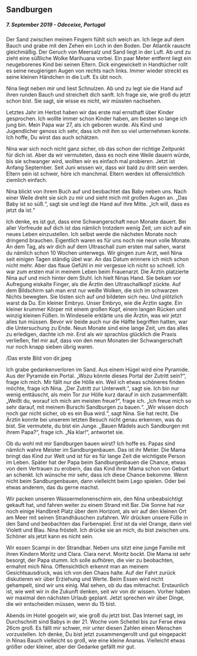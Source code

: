 ## Sandburgen
##### 7. September 2019 - Odeceixe, Portugal

Der Sand zwischen meinen Fingern fühlt sich weich an. Ich liege auf dem Bauch und grabe mit den Zehen ein Loch in den Boden. Der Atlantik rauscht gleichmäßig. Der Geruch von Meersalz und Sand liegt in der Luft. Ab und zu zieht eine süßliche Wolke Marihuana vorbei. Ein paar Meter entfernt liegt ein neugeborenes Kind bei seinen Eltern. Dick eingewickelt in Handtücher rollt es seine neugierigen Augen von rechts nach links. Immer wieder streckt es seine kleinen Händchen in die Luft. Es übt noch.

Nina liegt neben mir und liest Schnulzen. Ab und zu legt sie die Hand auf ihren runden Bauch und streichelt dich sanft. Ich frage sie, wie groß du jetzt schon bist. Sie sagt, sie wisse es nicht, wir müssten nachsehen. 

Letztes Jahr im Herbst haben wir das erste mal ernsthaft über Kinder gesprochen. Ich wollte immer schon Kinder haben, am besten so lange ich jung bin. Mein Papa war 27, als ich geboren wurde. Als Kind und Jugendlicher genoss ich sehr, dass ich mit ihm so viel unternehmen konnte. Ich hoffe, Du wirst das auch schätzen.

Nina war sich noch nicht ganz sicher, ob das schon der richtige Zeitpunkt für dich ist. Aber da wir vermuteten, dass es noch eine Weile dauern würde, bis sie schwanger wird, wollten wir es einfach mal probieren. Jetzt ist Anfang September. Seit Juni wissen wir, dass wir bald zu dritt sein werden. Eltern sein ist schwer, höre ich manchmal. Eltern werden ist offensichtlich ziemlich einfach. 

Nina blickt von ihrem Buch auf und beobachtet das Baby neben uns. Nach einer Weile dreht sie sich zu mir und sieht mich mit großen Augen an. „Das Baby ist so süß.“, sagt sie und legt die Hand auf ihre Mitte. „Ich will, dass es jetzt da ist.“

Ich denke, es ist gut, dass eine Schwangerschaft neun Monate dauert. Bei aller Vorfreude auf dich ist das nämlich trotzdem wenig Zeit, um sich auf ein neues Leben einzustellen. Ich selbst werde die nächsten Monate noch dringend brauchen. 
Eigentlich waren es für uns noch nie neun volle Monate. An dem Tag, als wir dich auf dem Ultraschall zum ersten mal sahen, warst du nämlich schon 10 Wochen unterwegs. Wir gingen zum Arzt, weil Nina seit einigen Tagen ständig übel war. An das Datum erinnere ich mich schon nicht mehr. Aber das flaue Gefühl in mir vergesse ich nicht so schnell. Ich war zum ersten mal in meinem Leben beim Frauenarzt. Die Ärztin platzierte Nina auf und mich hinter dem Stuhl. Ich hielt Ninas Hand. Sie bekam vor Aufregung eiskalte Finger, als die Ärztin den Ultraschallkopf zückte. Auf dem Bildschirm sah man erst nur weiße Wolken, die sich im schwarzen Nichts bewegten. Sie lösten sich auf und bildeten sich neu. Und plötzlich warst da Du. Ein kleiner Embryo. Unser Embryo, wie die Ärztin sagte. Ein kleiner krummer Körper mit einem großen Kopf, einem langen Rücken und winzig kleinen Füßen. In Windeseile erklärte uns die Ärztin, was wir jetzt alles tun müssen. Bevor wir beide auch nur die Hälfte begriffen hatten, war die Untersuchung zu Ende. Neun Monate sind eine lange Zeit, um das alles zu erledigen, dachte ich mir. Erst als wir sprachlos glücklich die Praxis verließen, fiel mir auf, dass von den neun Monaten der Schwangerschaft nur noch knapp sieben übrig waren. 

/Das erste Bild von dir.jpeg

Ich grabe gedankenverloren im Sand. Aus einem Hügel wird eine Pyramide. Aus der Pyramide ein Portal. „Wozu könnte dieses Portal der Zutritt sein?“, frage ich mich. Mir fällt nur die Hölle ein. Weil ich etwas schöneres finden möchte, frage ich Nina. „Der Zutritt zur Unterwelt.“, sagt sie. Ich bin nur wenig enttäuscht, als mein Tor zur Hölle kurz darauf in sich zusammenfällt. „Weißt du, worauf ich mich am meisten freue?“, frage ich. „Ich freue mich so sehr darauf, mit meinem Burschi Sandburgen zu bauen.“. „Wir wissen doch noch gar nicht sicher, ob es ein Bua wird.“, sagt Nina. Sie hat recht. Die Ärztin konnte bei unserem letzten Besuch nicht genau erkennen, was du bist. Sie vermutete, du bist ein Junge. „Bauen Mädels auch Sandburgen mit ihrem Papa?“, frage ich. „Na klar!“, antwortet sie.

Ob du wohl mit mir Sandburgen bauen wirst? Ich hoffe es. Papas sind nämlich wahre Meister im Sandburgenbauen. Das ist ihr Metier. Die Mama bringt das Kind zur Welt und ist für es für lange Zeit die wichtigste Person im Leben. Später hat der Papa beim Sandburgenbauen die Chance, etwas von dem Vertrauen zu erobern, das das Kind ihrer Mama schon von Geburt an schenkt. Ich wünsche mir sehr, dass ich diese Chance bekomme. Wenn nicht beim Sandburgenbauen, dann vielleicht beim Lego spielen. Oder bei etwas anderem, das du gerne machst.

Wir packen unseren Wassermelonenschirm ein, den Nina unbeabsichtigt gekauft hat, und fahren weiter zu einem Strand mit Bar. Die Sonne hat nur noch einige Handbreit Platz über dem Horizont, als wir auf den kleinen Ort am Meer mit seinen Strandhäuschen zufahren. Wir drücken unsere Füße in den Sand und beobachten das Farbenspiel. Erst ist da viel Orange, dann viel Violett und Blau. Nina fröstelt. Ich drücke sie an mich, du bist zwischen uns. Schöner als jetzt kann es nicht sein. 

Wir essen Scampi in der Strandbar. Neben uns sitzt eine junge Familie mit ihren Kindern Moritz und Clara. Clara nervt. Moritz bockt. Die Mama ist sehr besorgt, der Papa stumm. Ich solle aufhören, die vier zu beobachten, ermahnt mich Nina. Offensichtlich erkennt man an meinem Gesichtsausdruck, was ich von den Chaos halte. Auf der Fahrt zurück diskutieren wir über Erziehung und Werte. Beim Essen wird nicht gehampelt, sind wir uns einig. Mal sehen, ob du das mitmachst. Erstaunlich ist, wie weit wir in die Zukunft denken, seit wir von dir wissen. Vorher haben wir maximal den nächsten Urlaub geplant. Jetzt sprechen wir über Dinge, die wir entscheiden müssen, wenn du 15 bist. 

Abends im Hotel googeln wir, wie groß du jetzt bist. Das Internet sagt, im Durchschnitt sind Babys in der 21. Woche vom Scheitel bis zur Ferse etwa 26cm groß. Es fällt mir schwer, mir unter diesen Zahlen einen Menschen vorzustellen. Ich denke, Du bist jetzt zusammengerollt und gut eingepackt in Ninas Bauch vielleicht so groß, wie eine kleine Ananas. Vielleicht etwas größer oder kleiner, aber der Gedanke gefällt mir gut.